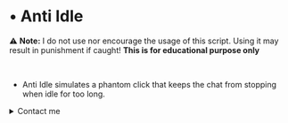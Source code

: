 # • Anti Idle

:warning: **Note:** I do not use nor encourage the usage of this script. Using it may result in punishment if caught! **This is for educational purpose only**

<br>

* Anti Idle simulates a phantom click that keeps the chat from stopping when idle for too long.

<details>
<summary>Contact me</summary>

<details>
<summary>Removal</summary>

* For removal, contact me on Discord: [aftxrlifx](https://discord.com/users/922843169480122388/)
</details>

<details>
<summary>Modification</summary>

* Want to contribute to any of these projects? Contact me on Discord: [aftxrlifx](https://discord.com/users/922843169480122388/)

</details>

</details>